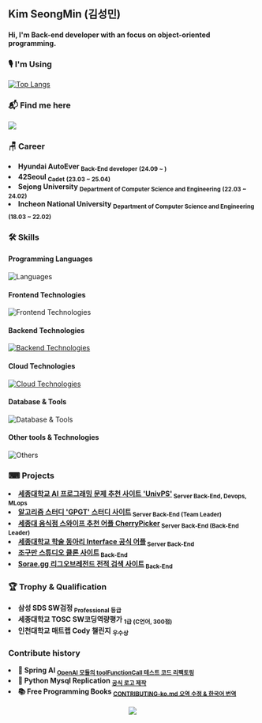 ## Kim SeongMin (김성민)

#### Hi, I'm Back-end developer with an focus on object-oriented programming.

### 🎙️ I'm Using
[![Top Langs](https://github-readme-stats.vercel.app/api/top-langs/?username=fing9&layout=donut-vertical)](https://github.com/anuraghazra/github-readme-stats)

### 📬 Find me here
<a href="https://goodbyefin.tistory.com/" target="_blank"><img src="https://img.shields.io/badge/MyBlog-EC6A65?style=flat&title_bg=%23EC6A65&logo=wordpress&logoColor=%23000000"/></a>

### 🪑 Career

<li><b> Hyundai AutoEver <sub>Back-End developer</sub> <sub>(24.09 ~ )</sub></b></li>
<li><b> 42Seoul <sub>Cadet</sub> <sub>(23.03 ~ 25.04)</sub></b></li>
<li><b> Sejong University <sub>Department of Computer Science and Engineering</sub> <sub>(22.03 ~ 24.02)</sub></b></li>
<li><b> Incheon National University <sub>Department of Computer Science and Engineering</sub> <sub>(18.03 ~ 22.02)</sub></b></li>

### 🛠️ Skills

#### Programming Languages
![Languages](https://skillicons.dev/icons?i=c,cpp,js,java,python)

#### Frontend Technologies
![Frontend Technologies](https://skillicons.dev/icons?i=react,html,css,bootstrap,emotion,vite,yarn,npm)

#### Backend Technologies
[![Backend Technologies](https://skillicons.dev/icons?i=spring,hibernate,gradle,flask)](https://skillicons.dev)

#### Cloud Technologies
[![Cloud Technologies](https://skillicons.dev/icons?i=aws,gcp,docker,linux,nginx)](https://skillicons.dev)

#### Database & Tools
![Database & Tools](https://skillicons.dev/icons?i=mysql,redis,bash,postman)

#### Other tools & Technologies
![Others](https://skillicons.dev/icons?i=git,github,markdown,gitlab,vscode,figma,githubactions)

<!--
<div>
  <img src="https://img.shields.io/badge/c-A8B9CC?style=for-the-badge&logo=c&logoColor=white">
  <img src="https://img.shields.io/badge/c++-00599C?style=for-the-badge&logo=c%2B%2B&logoColor=white">
  <img src="https://img.shields.io/badge/JAVA-007396?style=for-the-badge&logo=openjdk&logoColor=white"><br>
  <img src="https://img.shields.io/badge/springboot-6DB33F?style=for-the-badge&logo=springboot&logoColor=white">
  <img src="https://img.shields.io/badge/Spring Security-6DB33F?style=for-the-badge&logo=SpringSecurity&logoColor=white">
  <img src="https://img.shields.io/badge/Hibernate-59666C?style=for-the-badge&logo=Hibernate&logoColor=white"><br>
  <img src="https://img.shields.io/badge/MariaDB-003545?style=for-the-badge&logo=mariadb&logoColor=white">
  <img src="https://img.shields.io/badge/mysql-4479A1?style=for-the-badge&logo=mysql&logoColor=white">
  <img src="https://img.shields.io/badge/redis-DC382D?style=for-the-badge&logo=redis&logoColor=white">
  <img src="https://img.shields.io/badge/docker-%230db7ed.svg?style=for-the-badge&logo=docker&logoColor=white">
  <br>
  <div>
  <img src="https://img.shields.io/badge/javascript-F7DF1E?style=for-the-badge&logo=javascript&logoColor=black"> 
  <img src="https://img.shields.io/badge/react-61DAFB?style=for-the-badge&logo=react&logoColor=black"> 
  <img src="https://img.shields.io/badge/emotion-CA61B7?style=for-the-badge&logo=emotion&logoColor=white"> 
  </div>
  <br>
</div>
-->

### ⌨ Projects

<li><b><a href="https://github.com/fing9/ProblemRandomDefence"> 세종대학교 AI 프로그래밍 문제 추천 사이트 'UnivPS'</a><sub> Server Back-End, Devops, MLops</sub></b></li>

<li><b><a href="https://github.com/fing9/ProblemRandomDefence"> 알고리즘 스터디 'GPGT' 스터디 사이트</a><sub> Server Back-End (Team Leader)</sub></b></li>

<li><b><a href="https://github.com/fing9/ProblemRandomDefence"> 세종대 음식점 스와이프 추천 어플 CherryPicker</a><sub> Server Back-End (Back-End Leader)</sub></b></li>

<li><b><a href="https://github.com/fing9/ProblemRandomDefence"> 세종대학교 학술 동아리 Interface 공식 어플</a><sub> Server Back-End</sub></b></li>

<li><b><a href="https://github.com/fing9/ProblemRandomDefence"> 조구만 스튜디오 클론 사이트</a><sub> Back-End</sub></b></li>

<li><b><a href="https://github.com/fing9/ProblemRandomDefence"> Sorae.gg 리그오브레전드 전적 검색 사이트</a><sub> Back-End</sub></b></li>

### 🏆 Trophy & Qualification

<li><b> 삼성 SDS SW검정 <sub>Professional 등급</sub></b></li>

<li><b> 세종대학교 TOSC SW코딩역량평가 <sub>1급 (C언어, 300점)</sub></b></li>

<li><b> 인천대학교 매트랩 Cody 챌린지 <sub>우수상</sub></b></li>

### Contribute history

<li><b> 🌱 Spring AI <sub><a href="https://github.com/spring-projects/spring-ai/pull/1208">OpenAI 모듈의 toolFunctionCall 테스트 코드 리팩토링 </a></sub></b></li>

<li><b> 🐍 Python Mysql Replication <sub><a href="https://github.com/julien-duponchelle/python-mysql-replication">공식 로고 제작 </a></sub></b></li>

<li><b> 📚 Free Programming Books <sub><a href="https://github.com/EbookFoundation/free-programming-books">CONTRIBUTING-ko.md 오역 수정 & 한국어 번역 </a></sub></b></li>

<br>

<center>
  <a href="https://solved.ac/profile/fin"><img src="https://github-readme-solvedac-hyp3rflow.vercel.app/api/?handle=fin"></a>
</center>
